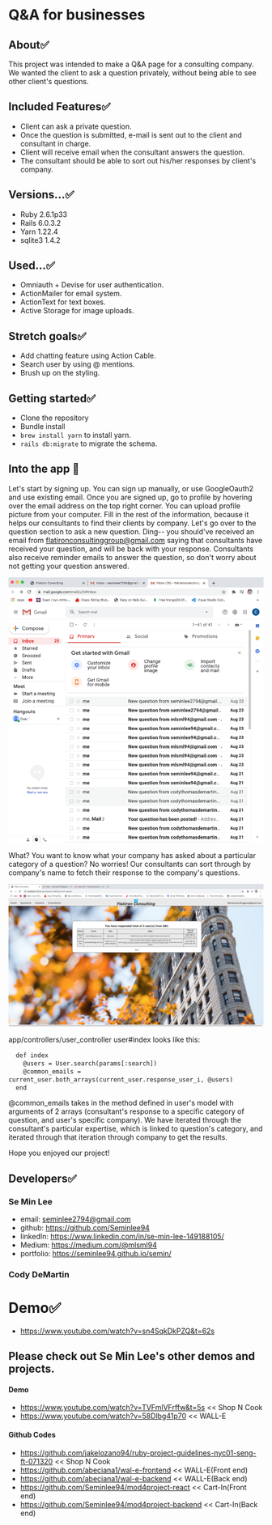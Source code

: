 # Q&A for businesses

## About✅
This project was intended to make a Q&A page for a consulting company. We wanted the client to ask a question privately, without being able to see other client's questions. 

## Included Features✅
- Client can ask a private question.
- Once the question is submitted, e-mail is sent out to the client and consultant in charge.
- Client will receive email when the consultant answers the question.
- The consultant should be able to sort out his/her responses by client's company.

## Versions...✅
- Ruby 2.6.1p33
- Rails 6.0.3.2
- Yarn 1.22.4
- sqlite3 1.4.2

## Used...✅
- Omniauth + Devise for user authentication.
- ActionMailer for email system.
- ActionText for text boxes.
- Active Storage for image uploads.
  
## Stretch goals✅
- Add chatting feature using Action Cable.
- Search user by using @ mentions.
- Brush up on the styling.

## Getting started✅
- Clone the repository
- Bundle install
- ``` brew install yarn ``` to install yarn.
- ``` rails db:migrate ``` to migrate the schema. 

## Into the app 🚀
Let's start by signing up. You can sign up manually, or use GoogleOauth2 and use existing email. Once you are signed up, go to profile by hovering over the email address on the top right corner. You can upload profile picture from your computer. Fill in the rest of the information, because it helps our consultants to find their clients by company. 
Let's go over to the question section to ask a new question. Ding-- you should've received an email from flatironconsultinggroup@gmail.com saying that consultants have received your question, and will be back with your response. Consultants also receive reminder emails to answer the question, so don't worry about not getting your question answered. 

![](app/assets/images/consultant_email.png)

What? You want to know what your company has asked about a particular category of a question? No worries! Our consultants can sort through by company's name to fetch their response to the company's questions. 

![](app/assets/images/consultant_response.png)

app/controllers/user_controller user#index looks like this:
```   
  def index
    @users = User.search(params[:search])
    @common_emails = current_user.both_arrays(current_user.response_user_i, @users)
  end
```
@common_emails takes in the method defined in user's model with arguments of 2 arrays (consultant's response to a specific category of question, and user's specific company). We have iterated through the consultant's particular expertise, which is linked to question's category, and iterated through that iteration through company to get the results.


Hope you enjoyed our project! 

## Developers✅
### Se Min Lee
- email: seminlee2794@gmail.com
- github: https://github.com/Seminlee94
- linkedIn: https://www.linkedin.com/in/se-min-lee-149188105/
- Medium: https://medium.com/@mlsml94
- portfolio: https://seminlee94.github.io/semin/

### Cody DeMartin

# Demo✅
- https://www.youtube.com/watch?v=sn4SqkDkPZQ&t=62s

## Please check out Se Min Lee's other demos and projects.
#### Demo
- https://www.youtube.com/watch?v=TVFmlVFrffw&t=5s << Shop N Cook
- https://www.youtube.com/watch?v=58Dlbg41p70 << WALL-E

#### Github Codes
- https://github.com/jakelozano94/ruby-project-guidelines-nyc01-seng-ft-071320 << Shop N Cook
- https://github.com/abeciana1/wal-e-frontend << WALL-E(Front end)
- https://github.com/abeciana1/wal-e-backend << WALL-E(Back end)
- https://github.com/Seminlee94/mod4project-react << Cart-In(Front end)
- https://github.com/Seminlee94/mod4project-backend << Cart-In(Back end)

